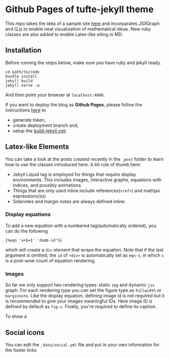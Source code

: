 # Github Pages of tufte-jekyll theme

This repo takes the idea of a sample site [here](http://clayh53.github.io/tufte-jekyll/) and incorparates JSXGraph and Q.js to enable neat visualization of mathematical ideas. New ruby classes are also added to enable Latex-like eiting in MD.

## Installation
Before running the steps below, make sure you have ruby and jekyll ready. 

```
cd path/to/code
bundle install
jekyll build
jekyll serve -w
```

And then point your browser at `localhost:4000`.

If you want to deploy the blog as **Github Pages**, please follow the instructions [here](https://github.com/jeffreytse/jekyll-deploy-action) to 

- generate token,
- create deployment branch and,
- setup the [build-jekyll.yml](.github/workflows/build-jekyll.yml).


## Latex-like Elements
You can take a look at the posts created recently in the `_post` folder to learn how to use the classes introduced here. A bit rule of thumb here:

- Jekyll Liquid tag is employed for things that require display environments. This includes images, interactive graphs, equations with indices, and possibly animations.
- Things that are only used inline include references(`<ref>`) and  mathjax expressions(`$$`)
- Sidenotes and margin notes are always defined inline. 

### Display equations
To add a new equation with a numbered tag(automatically ordered), you can do the following

```
{%eqn 'a+b=1' 'dumb-id'%}
```

which will create a `div` element that wraps the equation. Note that if the last argument is omitted, the `id` of `<div>` is automatically set as `eqn-x`, in which `x` is a post-wise count of equation rendering.

### Images
So far we only support two rendering types: static `img` and dynamic `jsx` graph. For each rendering type you can set the figure type as `fullwidth` or `marginnote`. Like the display equation, defining image id is not required but it is recommended to give your images meaningful IDs. Here image ID is defined by default as `fig-x`.  Finally, you're required to define its caption.

To show a 

## Social icons

You can edit the ```_data/social.yml``` file and put in your own information for the footer links

